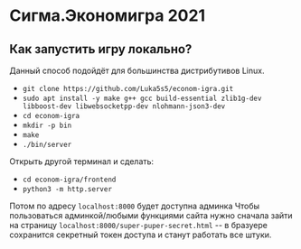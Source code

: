 # Сигма.Экономигра 2021

## Как запустить игру локально?
Данный способ подойдёт для большинства дистрибутивов Linux.
* `git clone https://github.com/Luka5s5/econom-igra.git`
* `sudo apt install -y make g++ gcc build-essential zlib1g-dev libboost-dev libwebsocketpp-dev nlohmann-json3-dev`
* `cd econom-igra`
* `mkdir -p bin`
* `make`
* `./bin/server`

Открыть другой терминал и сделать:
* `cd econom-igra/frontend`
* `python3 -m http.server`

Потом по адресу `localhost:8000` будет доступна админка
Чтобы пользоваться админкой/любыми функциями сайта нужно сначала зайти на страницу `localhost:8000/super-puper-secret.html` -- в бразуере сохранится секретный токен доступа и станут работать все штуки.
